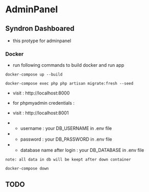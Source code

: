 # AdminPanel
## Syndron Dashboared

- this protype for adminpanel

### Docker
- run following commands to build docker and run app
```
docker-compose up --build
```
```
docker-compose exec php php artisan migrate:fresh --seed
```
- visit : http://localhost:8000

- for phpmyadmin credentials :
- visit : http://localhost:8001
- - username : your DB_USERNAME in .env file
- - password : your DB_PASSWORD in .env file
- - database name after login : your DB_DATABASE in .env file

``note: all data in db will be keept after down container``
```
docker-compose down
```
## TODO 

